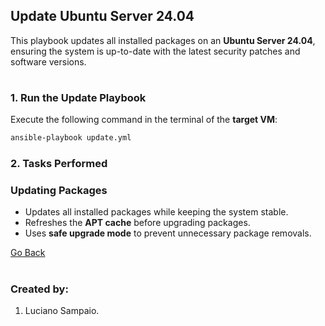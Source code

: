 ## Update Ubuntu Server 24.04

This playbook updates all installed packages on an **Ubuntu Server 24.04**, ensuring the system is up-to-date with the latest security patches and software versions.

#
### 1. Run the Update Playbook

Execute the following command in the terminal of the **target VM**:

```bash
ansible-playbook update.yml
```

### 2. Tasks Performed

### Updating Packages
- Updates all installed packages while keeping the system stable.
- Refreshes the **APT cache** before upgrading packages.
- Uses **safe upgrade mode** to prevent unnecessary package removals.

[Go Back](../../README.md)

#
### Created by:

1. Luciano Sampaio.
